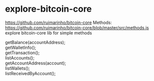 # explore-bitcoin-core
https://github.com/ruimarinho/bitcoin-core </b>
</b> Methods: https://github.com/ruimarinho/bitcoin-core/blob/master/src/methods.js </b>
</b> explore bitcoin-core lib for simple methods  

getBalance(accountAddress);</br>
getWalletInfo();</br>
getTransaction();</br>
listAccounts();</br>
getAccountAddress(account);</br>
listWallets();</br>
listReceivedByAccount();</br>
